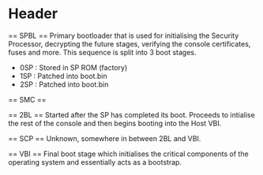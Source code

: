 <!-- TITLE: Bootloaders -->
<!-- SUBTITLE: A quick summary of Bootloaders -->

# Header
== SPBL ==
Primary bootloader that is used for initialising the Security Processor, decrypting the future stages, verifying the console certificates, fuses and more. This sequence is split into 3 boot stages.
* 0SP : Stored in SP ROM (factory)
* 1SP : Patched into boot.bin
* 2SP : Patched into boot.bin

== SMC ==

== 2BL ==
Started after the SP has completed its boot. Proceeds to intialise the rest of the console and then begins booting into the Host VBI.

== SCP ==
Unknown, somewhere in between 2BL and VBI.

== VBI ==
Final boot stage which initialises the critical components of the operating system and essentially acts as a bootstrap.
